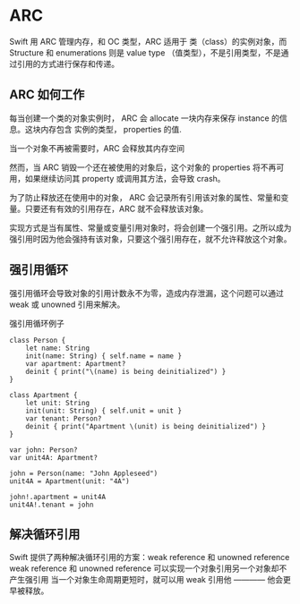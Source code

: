 # ARC

Swift 用 ARC 管理内存，和 OC 类型，ARC 适用于 类（class）的实例对象，而 Structure 和 enumerations 则是 value type （值类型），不是引用类型，不是通过引用的方式进行保存和传递。

## ARC 如何工作
每当创建一个类的对象实例时， ARC 会 allocate 一块内存来保存 instance 的信息。这块内存包含 实例的类型， properties 的值.

当一个对象不再被需要时，ARC 会释放其内存空间

然而，当 ARC 销毁一个还在被使用的对象后，这个对象的 properties 将不再可用，如果继续访问其 property 或调用其方法，会导致 crash。

为了防止释放还在使用中的对象， ARC 会记录所有引用该对象的属性、常量和变量。只要还有有效的引用存在，ARC 就不会释放该对象。

实现方式是当有属性、常量或变量引用对象时，将会创建一个强引用。之所以成为强引用时因为他会强持有该对象，只要这个强引用存在，就不允许释放这个对象。

## 强引用循环

强引用循环会导致对象的引用计数永不为零，造成内存泄漏，这个问题可以通过 weak 或 unowned 引用来解决。

强引用循环例子
```
class Person {
    let name: String
    init(name: String) { self.name = name }
    var apartment: Apartment?
    deinit { print("\(name) is being deinitialized") }
}

class Apartment {
    let unit: String
    init(unit: String) { self.unit = unit }
    var tenant: Person?
    deinit { print("Apartment \(unit) is being deinitialized") }
}

var john: Person?
var unit4A: Apartment?

john = Person(name: "John Appleseed")
unit4A = Apartment(unit: "4A")

john!.apartment = unit4A
unit4A!.tenant = john
```

## 解决循环引用
Swift 提供了两种解决循环引用的方案：weak reference 和 unowned reference
weak reference 和 unowned reference 可以实现一个对象引用另一个对象却不产生强引用
当一个对象生命周期更短时，就可以用 weak 引用他 ———— 他会更早被释放。